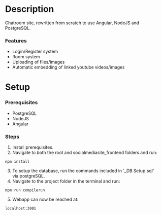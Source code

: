 # Description
Chatroom site, rewritten from scratch to use Angular, NodeJS and PostgreSQL.
### Features
- Login/Register system
- Room system
- Uploading of files/images
- Automatic embedding of linked youtube videos/images

# Setup
### Prerequisites
- PostgreSQL
- NodeJS
- Angular

### Steps

1. Install prerequisites.
2. Navigate to both the root and socialmediasite_frontend folders and run:
```
npm install
```
3. To setup the database, run the commands included in '_DB Setup.sql' via postgreSQL.
4. Navigate to the project folder in the terminal and run:
```
npm run compilerun
```
5. Webapp can now be reached at:
```
localhost:3001
```
